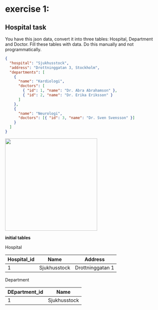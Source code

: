 # exercise 1:

## Hospital task

You have this json data, convert it into three tables: Hospital, Department and Doctor. Fill these tables with data. Do this manually and not programmatically.

```json
{
  "hospital": "Sjukhusstock",
  "address": "Drottninggatan 3, Stockholm",
  "departments": [
    {
      "name": "Kardiologi",
      "doctors": [
        { "id": 1, "name": "Dr. Abra Abrahamson" },
        { "id": 2, "name": "Dr. Erika Eriksson" }
      ]
    },
    {
      "name": "Neurologi",
      "doctors": [{ "id": 3, "name": "Dr. Sven Svensson" }]
    }
  ]
}
```

<img src = "../assets//Users/said/Downloads/intial_conceptual_model_ex1.png" width =300>

**initial tables**

Hospital

| Hospital_id | Name         | Address          |
| ----------- | ------------ | ---------------- |
| 1           | Sjukhusstock | Drottninggatan 1 |

Department

| DEpartment_id | Name         |
| ------------- | ------------ |
| 1             | Sjukhusstock |
